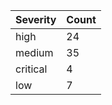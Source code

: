 | Severity | Count |
|----------|-------|
| high | 24 |
| medium | 35 |
| critical | 4 |
| low | 7 |
